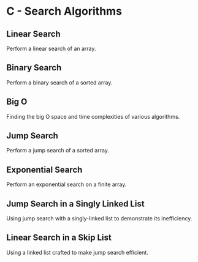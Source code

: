 # C - Search Algorithms

## Linear Search
Perform a linear search of an array.

## Binary Search
Perform a binary search of a sorted array.

## Big O
Finding the big O space and time complexities of various algorithms.

## Jump Search
Perform a jump search of a sorted array.

## Exponential Search
Perform an exponential search on a finite array.

## Jump Search in a Singly Linked List
Using jump search with a singly-linked list to demonstrate its inefficiency.

## Linear Search in a Skip List
Using a linked list crafted to make jump search efficient.
